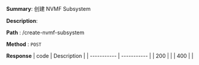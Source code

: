 **Summary**: 创建 NVMF Subsystem

**Description**:

**Path** : /create-nvmf-subsystem

**Method** : `POST`

**Response**
| code      | Description |
| ----------- | ----------- |
|  200   |       |
|  400   |       |

